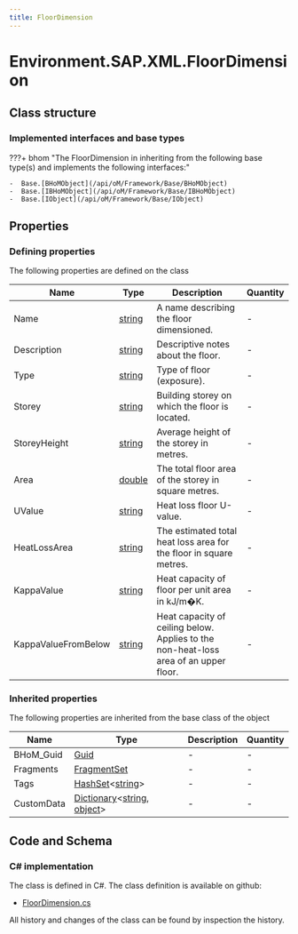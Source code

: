 ```yaml
---
title: FloorDimension
---
```


# Environment.SAP.XML.FloorDimension



## Class structure

### Implemented interfaces and base types

???+ bhom "The FloorDimension in inheriting from the following base type(s) and implements the following interfaces:"

    -  Base.[BHoMObject](/api/oM/Framework/Base/BHoMObject)
    -  Base.[IBHoMObject](/api/oM/Framework/Base/IBHoMObject)
    -  Base.[IObject](/api/oM/Framework/Base/IObject)


## Properties



### Defining properties

The following properties are defined on the class

| Name             | Type             | Description      | Quantity         |
|------------------|------------------|------------------|------------------|
| Name | [string](https://learn.microsoft.com/en-us/dotnet/api/System.String?view=netstandard-2.0) | A name describing the floor dimensioned. | - |
| Description | [string](https://learn.microsoft.com/en-us/dotnet/api/System.String?view=netstandard-2.0) | Descriptive notes about the floor. | - |
| Type | [string](https://learn.microsoft.com/en-us/dotnet/api/System.String?view=netstandard-2.0) | Type of floor (exposure). | - |
| Storey | [string](https://learn.microsoft.com/en-us/dotnet/api/System.String?view=netstandard-2.0) | Building storey on which the floor is located. | - |
| StoreyHeight | [string](https://learn.microsoft.com/en-us/dotnet/api/System.String?view=netstandard-2.0) | Average height of the storey in metres. | - |
| Area | [double](https://learn.microsoft.com/en-us/dotnet/api/System.Double?view=netstandard-2.0) | The total floor area of the storey in square metres. | - |
| UValue | [string](https://learn.microsoft.com/en-us/dotnet/api/System.String?view=netstandard-2.0) | Heat loss floor U-value. | - |
| HeatLossArea | [string](https://learn.microsoft.com/en-us/dotnet/api/System.String?view=netstandard-2.0) | The estimated total heat loss area for the floor in square metres. | - |
| KappaValue | [string](https://learn.microsoft.com/en-us/dotnet/api/System.String?view=netstandard-2.0) | Heat capacity of floor per unit area in kJ/m�K. | - |
| KappaValueFromBelow | [string](https://learn.microsoft.com/en-us/dotnet/api/System.String?view=netstandard-2.0) | Heat capacity of ceiling below.  Applies to the non-heat-loss area of an upper floor. | - |


### Inherited properties
The following properties are inherited from the base class of the object

| Name             | Type             | Description      | Quantity         |
|------------------|------------------|------------------|------------------|
| BHoM_Guid | [Guid](https://learn.microsoft.com/en-us/dotnet/api/System.Guid?view=netstandard-2.0) | - | - |
| Fragments | [FragmentSet](/api/oM/Framework/Base/FragmentSet) | - | - |
| Tags | [HashSet](https://learn.microsoft.com/en-us/dotnet/api/System.Collections.Generic.HashSet-1?view=netstandard-2.0)&lt;[string](https://learn.microsoft.com/en-us/dotnet/api/System.String?view=netstandard-2.0)&gt; | - | - |
| CustomData | [Dictionary](https://learn.microsoft.com/en-us/dotnet/api/System.Collections.Generic.Dictionary-2?view=netstandard-2.0)&lt;[string](https://learn.microsoft.com/en-us/dotnet/api/System.String?view=netstandard-2.0), [object](https://learn.microsoft.com/en-us/dotnet/api/System.Object?view=netstandard-2.0)&gt; | - | - |


## Code and Schema

### C# implementation

The class is defined in C#. The class definition is available on github:

- [FloorDimension.cs](https://github.com/BHoM/SAP_Toolkit/blob/develop/SAP_oM/XML/FloorDimension.cs)

All history and changes of the class can be found by inspection the history.
